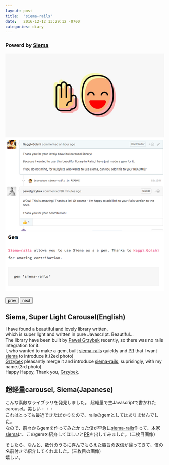 ```yaml
---
layout: post
title:  "siema-rails"
date:   2016-12-12 13:29:12 -0700
categories: diary
---
```

<script src='/js/siema.min.js'></script>

### Powerd by [Siema](https://pawelgrzybek.com/siema/)
<div class='siema'>
  <div><img src="/images/siema1.png" alt="siema1"></div>
  <div><img src="/images/siema3.png" alt="siema1"></div>
  <div><img src="/images/siema2.png" alt="siema1"></div>
</div>

<button class="prev">prev</button>
<button class="next">next</button>

## Siema, Super Light Carousel(English)

I have found a beautiful and lovely library written,<br>
which is super light and written in pure Javascript. Beautiful...<br>
The library have been built by [Pawel Grzybek](https://github.com/pawelgrzybek) recently, so there was no rails integration for it.<br>
I, who wanted to make a gem, built [siema-rails](https://github.com/Naggi-Goishi/siema-rails) quickly and [PR](https://github.com/pawelgrzybek/siema/pull/7) that I want [siema](https://pawelgrzybek.com/siema/) to introduce it.(2ed photo)<br>
[Grzybek](https://github.com/pawelgrzybek) pleasantly merge it and introduce [siema-rails](https://github.com/Naggi-Goishi/siema-rails), suprisingly, with my name.(3rd photo)<br>
Happy Happy, Thank you, [Grzybek](https://github.com/pawelgrzybek).

## 超軽量carousel, Siema(Japanese)

こんな素敵なライブラリを発見しました。
超軽量で生Javascriptで書かれたcarousel。美しい・・・<br>
これはとっても最近できたばかりなので、railsのgemとしてはありませんでした。<br>
なので、前々からgemを作ってみたかった僕が早急に[siema-rails](https://github.com/Naggi-Goishi/siema-rails)作って、本家[siema](https://pawelgrzybek.com/siema/)に、このgemを紹介してほしいと[PR](https://github.com/pawelgrzybek/siema/pull/7)を出してみました。（二枚目画像）<br>

そしたら、なんと、数分のうちに喜んでもらえた趣旨の返信が帰ってきて、僕の名前付きで紹介してくれました。(三枚目の画像)<br>
嬉しい。





<script>
  mySiema = new Siema();
  document.querySelector('.prev').addEventListener('click', () => mySiema.prev());
  document.querySelector('.next').addEventListener('click', () => mySiema.next());
</script>


